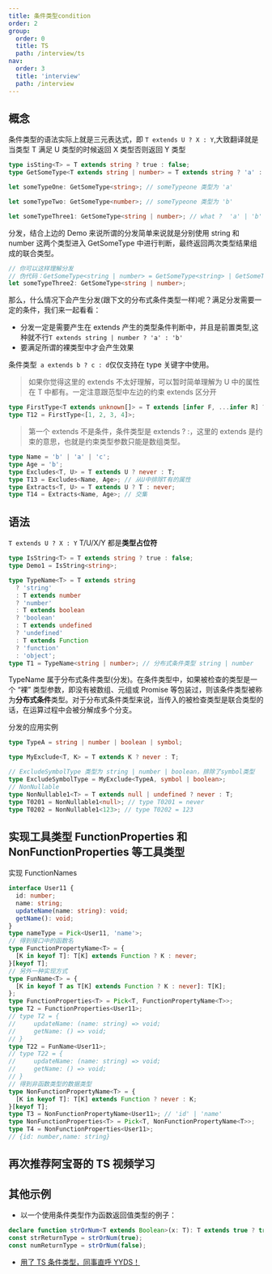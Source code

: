```yaml
---
title: 条件类型condition
order: 2
group:
  order: 0
  title: TS
  path: /interview/ts
nav:
  order: 3
  title: 'interview'
  path: /interview
---
```


## 概念

条件类型的语法实际上就是三元表达式，即 `T extends U ? X : Y`,大致翻译就是 当类型 T 满足 U 类型的时候返回 X 类型否则返回 Y 类型

```ts
type isSting<T> = T extends string ? true : false;
type GetSomeType<T extends string | number> = T extends string ? 'a' : 'b';

let someTypeOne: GetSomeType<string>; // someTypeone 类型为 'a'

let someTypeTwo: GetSomeType<number>; // someTypeone 类型为 'b'

let someTypeThree1: GetSomeType<string | number>; // what ?  'a' | 'b'
```

分发，结合上边的 Demo 来说所谓的分发简单来说就是分别使用 string 和 number 这两个类型进入 GetSomeType 中进行判断，最终返回两次类型结果组成的联合类型。

```ts
// 你可以这样理解分发
// 伪代码：GetSomeType<string | number> = GetSomeType<string> | GetSomeType<number>
let someTypeThree2: GetSomeType<string | number>;
```

那么，什么情况下会产生分发(跟下文的分布式条件类型一样)呢？满足分发需要一定的条件，我们来一起看看：

- 分发一定是需要产生在 extends 产生的类型条件判断中，并且是前置类型,这种就不行`T extends string | number ? 'a' : 'b'`
- 要满足所谓的裸类型中才会产生效果

条件类型` a extends b ? c : d`仅仅支持在 type 关键字中使用。

> 如果你觉得这里的 extends 不太好理解，可以暂时简单理解为 U 中的属性在 T 中都有。一定注意跟范型中左边的约束 extends 区分开

```ts
type FirstType<T extends unknown[]> = T extends [infer F, ...infer R] ? F : never;
type T12 = FirstType<[1, 2, 3, 4]>;
```

> 第一个 extends 不是条件，条件类型是 extends ? :，这里的 extends 是约束的意思，也就是约束类型参数只能是数组类型。

```ts
type Name = 'b' | 'a' | 'c';
type Age = 'b';
type Excludes<T, U> = T extends U ? never : T;
type T13 = Excludes<Name, Age>; // 从U中排除T有的属性
type Extracts<T, U> = T extends U ? T : never;
type T14 = Extracts<Name, Age>; // 交集
```

## 语法

`T extends U ? X : Y` T/U/X/Y 都是**类型占位符**

```ts
type IsString<T> = T extends string ? true : false;
type Demo1 = IsString<string>;

type TypeName<T> = T extends string
  ? 'string'
  : T extends number
  ? 'number'
  : T extends boolean
  ? 'boolean'
  : T extends undefined
  ? 'undefined'
  : T extends Function
  ? 'function'
  : 'object';
type T1 = TypeName<string | number>; // 分布式条件类型 string | number
```

TypeName 属于分布式条件类型(分发)。在条件类型中，如果被检查的类型是一个 “裸” 类型参数，即没有被数组、元组或 Promise 等包装过，则该条件类型被称为**分布式条件**类型。对于分布式条件类型来说，当传入的被检查类型是联合类型的话，在运算过程中会被分解成多个分支。

分发的应用实例

```ts
type TypeA = string | number | boolean | symbol;

type MyExclude<T, K> = T extends K ? never : T;

// ExcludeSymbolType 类型为 string | number | boolean，排除了symbol类型
type ExcludeSymbolType = MyExclude<TypeA, symbol | boolean>;
// NonNullable
type NonNullable1<T> = T extends null | undefined ? never : T;
type T0201 = NonNullable1<null>; // type T0201 = never
type T0202 = NonNullable1<123>; // type T0202 = 123
```

## 实现工具类型 FunctionProperties 和 NonFunctionProperties 等工具类型

实现 FunctionNames

```ts
interface User11 {
  id: number;
  name: string;
  updateName(name: string): void;
  getName(): void;
}
type nameType = Pick<User11, 'name'>;
// 得到接口中的函数名
type FunctionPropertyName<T> = {
  [K in keyof T]: T[K] extends Function ? K : never;
}[keyof T];
// 另外一种实现方式
type FunName<T> = {
  [K in keyof T as T[K] extends Function ? K : never]: T[K];
};
type FunctionProperties<T> = Pick<T, FunctionPropertyName<T>>;
type T2 = FunctionProperties<User11>;
// type T2 = {
//     updateName: (name: string) => void;
//     getName: () => void;
// }
type T22 = FunName<User11>;
// type T22 = {
//     updateName: (name: string) => void;
//     getName: () => void;
// }
// 得到非函数类型的数据类型
type NonFunctionPropertyName<T> = {
  [K in keyof T]: T[K] extends Function ? never : K;
}[keyof T];
type T3 = NonFunctionPropertyName<User11>; // 'id' | 'name'
type NonFunctionProperties<T> = Pick<T, NonFunctionPropertyName<T>>;
type T4 = NonFunctionProperties<User11>;
// {id: number,name: string}
```

## 再次推荐阿宝哥的 TS 视频学习

## 其他示例

- 以一个使用条件类型作为函数返回值类型的例子：

```ts
declare function strOrNum<T extends Boolean>(x: T): T extends true ? true : false;
const strReturnType = strOrNum(true);
const numReturnType = strOrNum(false);
```

- [用了 TS 条件类型，同事直呼 YYDS！](https://mp.weixin.qq.com/s/y-N265ULBluzwnmRGNs2Xg)
